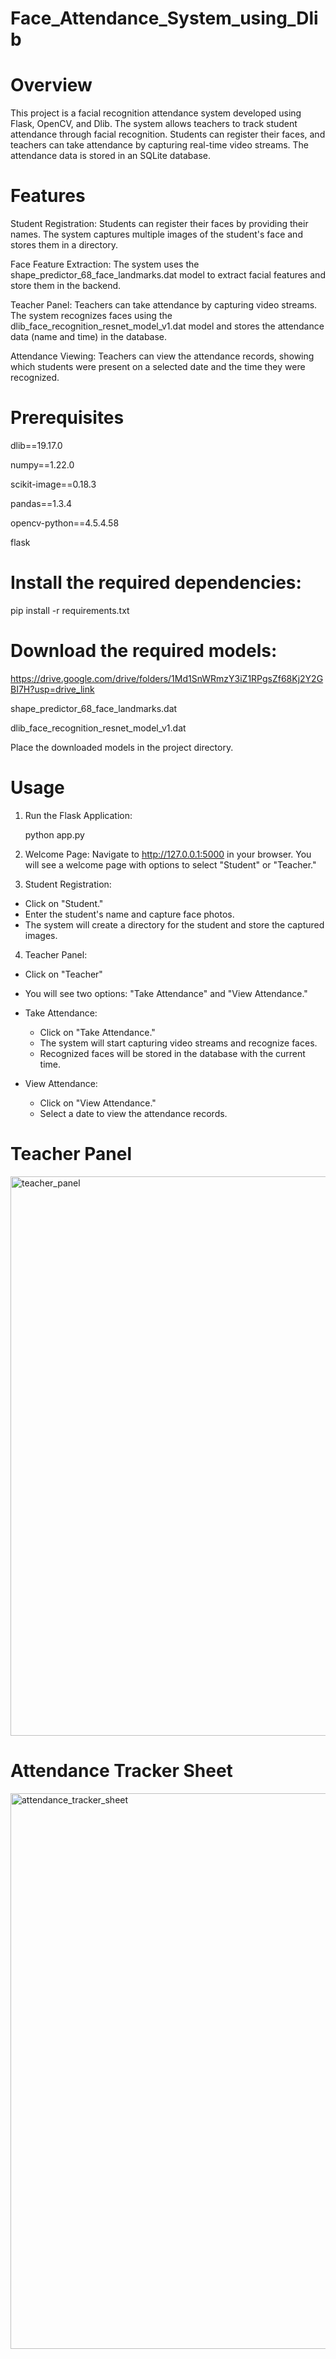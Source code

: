 # Face_Attendance_System_using_Dlib
# Overview

This project is a facial recognition attendance system developed using Flask, OpenCV, and Dlib. The system allows teachers to track student attendance through facial recognition. Students can register their faces, and teachers can take attendance by capturing real-time video streams. The attendance data is stored in an SQLite database.

# Features

Student Registration: Students can register their faces by providing their names. The system captures multiple images of the student's face and stores them in a directory.

Face Feature Extraction: The system uses the shape_predictor_68_face_landmarks.dat model to extract facial features and store them in the backend.

Teacher Panel: Teachers can take attendance by capturing video streams. The system recognizes faces using the dlib_face_recognition_resnet_model_v1.dat model and stores the attendance data (name and time) in the database.

Attendance Viewing: Teachers can view the attendance records, showing which students were present on a selected date and the time they were recognized.

# Prerequisites

dlib==19.17.0

numpy==1.22.0

scikit-image==0.18.3

pandas==1.3.4

opencv-python==4.5.4.58

flask

# Install the required dependencies:

pip install -r requirements.txt

# Download the required models:

https://drive.google.com/drive/folders/1Md1SnWRmzY3iZ1RPgsZf68Kj2Y2GBI7H?usp=drive_link

shape_predictor_68_face_landmarks.dat

dlib_face_recognition_resnet_model_v1.dat

Place the downloaded models in the project directory.

# Usage

1. Run the Flask Application:

   python app.py

2. Welcome Page: Navigate to http://127.0.0.1:5000 in your browser. You will see a welcome page with options to select "Student" or "Teacher."

3. Student Registration:

* Click on "Student."
* Enter the student's name and capture face photos.
* The system will create a directory for the student and store the captured images.

4. Teacher Panel:

* Click on "Teacher"
* You will see two options: "Take Attendance" and "View Attendance."
* Take Attendance:

     * Click on "Take Attendance."
     * The system will start capturing video streams and recognize faces.
     * Recognized faces will be stored in the database with the current time.
* View Attendance:

     * Click on "View Attendance."
     * Select a date to view the attendance records.


# Teacher Panel

<img width="895" alt="teacher_panel" src="https://github.com/user-attachments/assets/a1ee2545-91ab-49f1-aa06-b96e1fc3958e">

# Attendance Tracker Sheet

<img width="889" alt="attendance_tracker_sheet" src="https://github.com/user-attachments/assets/7fd74788-9399-4df2-abe0-e03fd00831bb">














